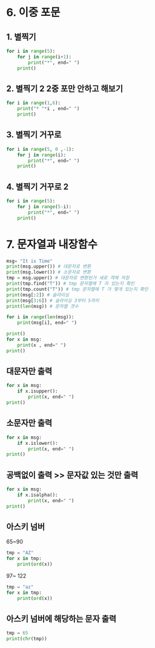 # 6. 이중 포문
## 1. 별찍기
```python
for i in range(5):
    for j in range(i+1):
        print("*", end=" ")
    print()
```
## 2. 별찍기 2 2중 포만 안하고 해보기
```python
for i in range(1,6):
    print("* "*i , end=" ")
    print()
````
## 3. 별찍기 거꾸로
```python
for i in range(5, 0 ,-1):
    for j in range(i):
        print("*", end=" ")
    print()
```
## 4. 별찍기 거꾸로 2
```python
for i in range(5):
    for j in range(5-i):
        print("*", end=" ")
    print()

```

# 7. 문자열과 내장함수
```python
msg= "It is Time"
print(msg.upper()) # 대문자로 변환
print(msg.lower()) # 소문자로 변환
tmp = msg.upper() # 대문자로 변환된거 새로 객체 저장
print(tmp.find("T")) # tmp 문자열에 T 자 있는지 확인
print(tmp.count("T")) # tmp 문자열에 T 가 몇개 있는지 확인
print(msg[:2]) # 슬라이싱
print(msg[3:6]) # 슬라이싱 3부터 5까지
print(len(msg)) # 문자열 갯수

for i in range(len(msg)):
    print(msg[i], end=" ")

print()
for x in msg:
    print(x , end=" ")
print()
```

## 대문자만 출력
```python
for x in msg:
    if x.isupper():
        print(x, end=" ")
print()
```
## 소문자만 출력
```python
for x in msg:
    if x.islower():
        print(x, end=" ")
print()
```
## 공백없이 출력 >> 문자값 있는 것만 출력
```python
for x in msg:
    if x.isalpha():
        print(x, end=" ")
print()
```
## 아스키 넘버
65~90
```python
tmp = "AZ"
for x in tmp:
    print(ord(x))
```
97~ 122
```python
tmp = "az"
for x in tmp:
    print(ord(x))
```
## 아스키 넘버에 해당하는 문자 출력
```python
tmp = 65
print(chr(tmp))

```